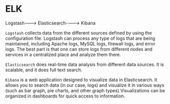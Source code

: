 # ELK

Logstash---> Elasticsearch----> Kibana

`Logstash` collects data from the different sources defined by using the configuration file. Logstash can process any type of logs that are being maintained, including Apache logs, MySQL logs, firewall logs, and error logs. The best part is that one can store logs from different nodes and services in a centralized place and analyze them there.

`Elasticsearch` does real-time data analysis from different data sources. It is scalable, and it does full text search.

`Kibana` is a web application designed to visualize data in Elasticsearch. It allows you to search data (in our case, logs) and visualize it in various ways (such as bar graph, pie charts, and other graph types).Visualizations can be organized in dashboards for quick access to information.
